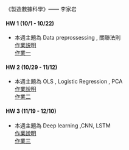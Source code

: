  《製造數據科學》—— 李家岩
 #### HW 1 (10/1 - 10/22)
 * 本週主題為 Data preprossessing , 關聯法則  
 [作業説明](https://github.com/stephanie0324/2021_Fall_MDS/blob/main/HW1/MDS_Assignment1_2021.pdf)  
 [作業一](https://github.com/stephanie0324/2021_Fall_MDS/blob/main/HW1/MDS_hw1.ipynb)
 #### HW 2 (10/29 - 11/12)
 * 本週主題為 OLS , Logistic Regression , PCA  
 [作業說明](https://github.com/stephanie0324/2021_Fall_MDS/blob/main/HW2/MDS_Assignment2_2021.pdf)  
 [作業二](https://github.com/stephanie0324/2021_Fall_MDS/blob/main/HW2/MDS_HW2.ipynb)
 #### HW 3 (11/19 - 12/10)
 * 本週主題為 Deep learning ,CNN, LSTM   
 [作業說明](https://github.com/stephanie0324/2021_Fall_MDS/blob/main/HW3/MDS_Assignment3_2021.pdf)  
 [作業三](https://github.com/stephanie0324/2021_Fall_MDS/blob/main/HW3/MDS_HW5.ipynb)

